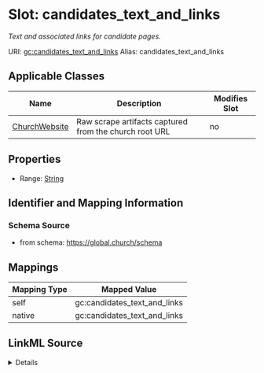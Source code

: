 

# Slot: candidates_text_and_links 


_Text and associated links for candidate pages._





URI: [gc:candidates_text_and_links](https://global.church/schema/candidates_text_and_links)
Alias: candidates_text_and_links

<!-- no inheritance hierarchy -->





## Applicable Classes

| Name | Description | Modifies Slot |
| --- | --- | --- |
| [ChurchWebsite](ChurchWebsite.md) | Raw scrape artifacts captured from the church root URL |  no  |






## Properties

* Range: [String](String.md)




## Identifier and Mapping Information






### Schema Source


* from schema: https://global.church/schema




## Mappings

| Mapping Type | Mapped Value |
| ---  | ---  |
| self | gc:candidates_text_and_links |
| native | gc:candidates_text_and_links |




## LinkML Source

<details>
```yaml
name: candidates_text_and_links
description: Text and associated links for candidate pages.
in_subset:
- internal
from_schema: https://global.church/schema
rank: 1000
alias: candidates_text_and_links
domain_of:
- ChurchWebsite
range: string

```
</details>